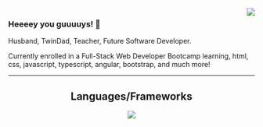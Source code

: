 <img align="right" src="https://visitor-badge.laobi.icu/badge?page_id=mik3ymikes.mik3ymikes" />

### Heeeey you guuuuys! 👋

Husband, TwinDad, Teacher, Future Software Developer.

Currently enrolled in a Full-Stack Web Developer Bootcamp learning, html, css, javascript, typescript, angular, bootstrap, and much more! 





<hr>
<h2 align="center"> Languages/Frameworks </h2>


<p align="center">
  <a href="https://skillicons.dev">
    <img src="https://skillicons.dev/icons?i=html,css,javascript,angular,github,typescript,bootstrap" />
  </a>
</p>

<!--
**mik3ymikes/mik3ymikes** is a ✨ _special_ ✨ repository because its `README.md` (this file) appears on your GitHub profile.

![visitors](https://visitor-badge.laobi.icu/badge?page_id=page.id)
